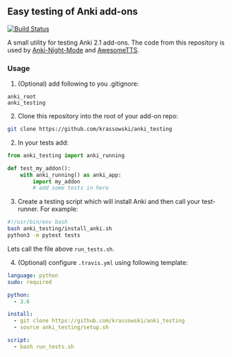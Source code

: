 ## Easy testing of Anki add-ons

[![Build Status](https://travis-ci.org/krassowski/anki_testing.svg?branch=master)](https://travis-ci.org/krassowski/anki_testing)

A small utility for testing Anki 2.1 add-ons.
The code from this repository is used by [Anki-Night-Mode](https://github.com/krassowski/Anki-Night-Mode) and [AwesomeTTS](https://github.com/AwesomeTTS/awesometts-anki-addon).

### Usage

1. (Optional) add following to you .gitignore:
```
anki_root
anki_testing
```

2. Clone this repository into the root of your add-on repo:

```bash
git clone https://github.com/krassowski/anki_testing
```

2. In your tests add:
```python
from anki_testing import anki_running

def test_my_addon():
    with anki_running() as anki_app:
        import my_addon
        # add some tests in here
```

3. Create a testing script which will install Anki and then call your test-runner. For example:

```bash
#!/usr/bin/env bash
bash anki_testing/install_anki.sh
python3 -m pytest tests
```

Lets call the file above `run_tests.sh`.

4. (Optional) configure `.travis.yml` using following template:

```yml
language: python
sudo: required

python:
  - 3.6

install: 
  - git clone https://github.com/krassowski/anki_testing
  - source anki_testing/setup.sh 

script:
  - bash run_tests.sh
```
